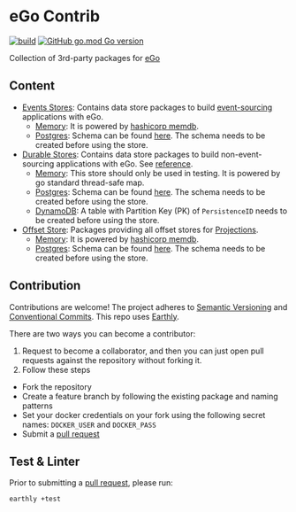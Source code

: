# eGo Contrib

[![build](https://img.shields.io/github/actions/workflow/status/Tochemey/ego-contrib/build.yml?branch=main)](https://github.com/Tochemey/ego-contrib/actions/workflows/build.yml)
[![GitHub go.mod Go version](https://img.shields.io/github/go-mod/go-version/tochemey/ego-contrib)](https://go.dev/doc/install)

Collection of 3rd-party packages for [eGo](https://github.com/Tochemey/ego)

## Content

- [Events Stores](./eventstore): Contains data store packages to build [event-sourcing](https://github.com/Tochemey/ego?tab=readme-ov-file#event-sourced-behavior) applications with eGo.
    - [Memory](./eventstore/memory): It is powered by [hashicorp memdb](https://github.com/hashicorp/go-memdb).
    - [Postgres](./eventstore/postgres): Schema can be found [here](./eventstore/postgres/resources/eventstore_postgres.sql). The schema needs to be created before using the store.
- [Durable Stores](./durablestore): Contains data store packages to build non-event-sourcing applications with eGo. See [reference](https://github.com/Tochemey/ego?tab=readme-ov-file#durable-state-behavior).
    - [Memory](./durablestore/memory): This store should only be used in testing. It is powered by go standard thread-safe map.
    - [Postgres](./durablestore/postgres): Schema can be found [here](./durablestore/postgres/resources/durablestore_postgres.sql). The schema needs to be created before using the store.
    - [DynamoDB](./durablestore/dynamodb): A table with Partition Key (PK) of `PersistenceID` needs to be created before using the store.
- [Offset Store](./offsetstore): Packages providing all offset stores for [Projections](https://github.com/Tochemey/ego?tab=readme-ov-file#projection).
  - [Memory](./offsetstore/memory): It is powered by [hashicorp memdb](https://github.com/hashicorp/go-memdb).
  - [Postgres](./offsetstore/postgres): Schema can be found [here](./offsetstore/postgres/resources/offsetstore_postgres.sql). The schema needs to be created before using the store.

## Contribution

Contributions are welcome!
The project adheres to [Semantic Versioning](https://semver.org)
and [Conventional Commits](https://www.conventionalcommits.org/en/v1.0.0/).
This repo uses [Earthly](https://earthly.dev/get-earthly).

There are two ways you can become a contributor:

1. Request to become a collaborator, and then you can just open pull requests against the repository without forking it.
2. Follow these steps

- Fork the repository
- Create a feature branch by following the existing package and naming patterns
- Set your docker credentials on your fork using the following secret names: `DOCKER_USER` and `DOCKER_PASS`
- Submit a [pull request](https://help.github.com/articles/using-pull-requests)

## Test & Linter

Prior to submitting a [pull request](https://help.github.com/articles/using-pull-requests), please run:

```bash
earthly +test
```
